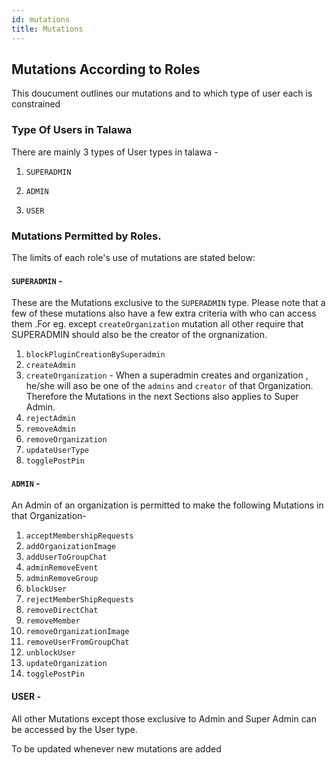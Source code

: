 ```yaml
---
id: mutations
title: Mutations
---
```


## Mutations According to Roles
This doucument outlines our mutations and to which type of user each is constrained
### Type Of Users in Talawa 

There are mainly 3 types of User types in talawa -

1. `SUPERADMIN`

2. `ADMIN`

3. `USER`

### Mutations Permitted by Roles.
The limits of each role's use of mutations are stated below:
#### `SUPERADMIN` -

These are the Mutations exclusive to the `SUPERADMIN` type. Please note that a few of these mutations also have a few extra criteria with who can access them .For eg. except `createOrganization` mutation all other require that SUPERADMIN should also be the creator of the orgnanization.

1. `blockPluginCreationBySuperadmin`
2. `createAdmin`
3. `createOrganization` - When a superadmin creates and organization , he/she will aso be one of the `admins` and `creator` of that Organization. Therefore the Mutations in the next Sections also applies to Super Admin.  
4. `rejectAdmin`
5. `removeAdmin`
6. `removeOrganization`
7. `updateUserType`
8. `togglePostPin`

#### `ADMIN` -

An Admin of an organization is permitted to make the following Mutations in that Organization-

1. `acceptMembershipRequests`
2. `addOrganizationImage`
3. `addUserToGroupChat`
4. `adminRemoveEvent`
5. `adminRemoveGroup`
6. `blockUser`
7. `rejectMemberShipRequests`
8. `removeDirectChat`
9.  `removeMember`
10. `removeOrganizationImage`
11. `removeUserFromGroupChat`
12. `unblockUser`
13. `updateOrganization`
14. `togglePostPin`

#### USER -

All other Mutations except those exclusive to Admin and Super Admin can be accessed by the User type.

To be updated whenever new mutations are added